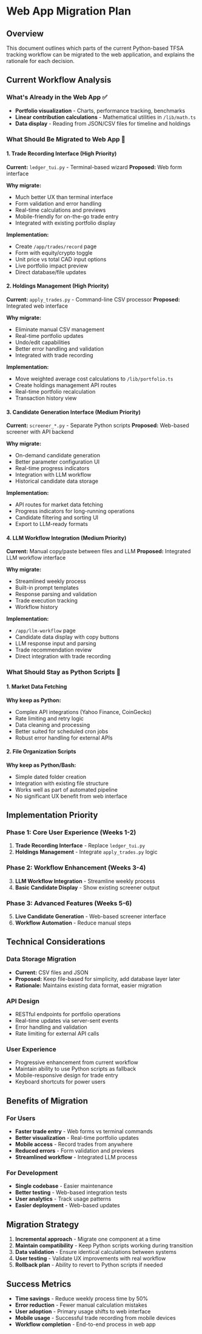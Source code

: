 # Web App Migration Plan

## Overview
This document outlines which parts of the current Python-based TFSA tracking workflow can be migrated to the web application, and explains the rationale for each decision.

## Current Workflow Analysis

### What's Already in the Web App ✅
- **Portfolio visualization** - Charts, performance tracking, benchmarks
- **Linear contribution calculations** - Mathematical utilities in `/lib/math.ts`
- **Data display** - Reading from JSON/CSV files for timeline and holdings

### What Should Be Migrated to Web App 🚀

#### 1. Trade Recording Interface (High Priority)
**Current:** `ledger_tui.py` - Terminal-based wizard
**Proposed:** Web form interface

**Why migrate:**
- Much better UX than terminal interface
- Form validation and error handling
- Real-time calculations and previews
- Mobile-friendly for on-the-go trade entry
- Integrated with existing portfolio display

**Implementation:**
- Create `/app/trades/record` page
- Form with equity/crypto toggle
- Unit price vs total CAD input options
- Live portfolio impact preview
- Direct database/file updates

#### 2. Holdings Management (High Priority)
**Current:** `apply_trades.py` - Command-line CSV processor
**Proposed:** Integrated web interface

**Why migrate:**
- Eliminate manual CSV management
- Real-time portfolio updates
- Undo/edit capabilities
- Better error handling and validation
- Integrated with trade recording

**Implementation:**
- Move weighted average cost calculations to `/lib/portfolio.ts`
- Create holdings management API routes
- Real-time portfolio recalculation
- Transaction history view

#### 3. Candidate Generation Interface (Medium Priority)
**Current:** `screener_*.py` - Separate Python scripts
**Proposed:** Web-based screener with API backend

**Why migrate:**
- On-demand candidate generation
- Better parameter configuration UI
- Real-time progress indicators
- Integration with LLM workflow
- Historical candidate data storage

**Implementation:**
- API routes for market data fetching
- Progress indicators for long-running operations
- Candidate filtering and sorting UI
- Export to LLM-ready formats

#### 4. LLM Workflow Integration (Medium Priority)
**Current:** Manual copy/paste between files and LLM
**Proposed:** Integrated LLM workflow interface

**Why migrate:**
- Streamlined weekly process
- Built-in prompt templates
- Response parsing and validation
- Trade execution tracking
- Workflow history

**Implementation:**
- `/app/llm-workflow` page
- Candidate data display with copy buttons
- LLM response input and parsing
- Trade recommendation review
- Direct integration with trade recording

### What Should Stay as Python Scripts 🐍

#### 1. Market Data Fetching
**Why keep as Python:**
- Complex API integrations (Yahoo Finance, CoinGecko)
- Rate limiting and retry logic
- Data cleaning and processing
- Better suited for scheduled cron jobs
- Robust error handling for external APIs

#### 2. File Organization Scripts
**Why keep as Python/Bash:**
- Simple dated folder creation
- Integration with existing file structure
- Works well as part of automated pipeline
- No significant UX benefit from web interface

## Implementation Priority

### Phase 1: Core User Experience (Weeks 1-2)
1. **Trade Recording Interface** - Replace `ledger_tui.py`
2. **Holdings Management** - Integrate `apply_trades.py` logic

### Phase 2: Workflow Enhancement (Weeks 3-4)
3. **LLM Workflow Integration** - Streamline weekly process
4. **Basic Candidate Display** - Show existing screener output

### Phase 3: Advanced Features (Weeks 5-6)
5. **Live Candidate Generation** - Web-based screener interface
6. **Workflow Automation** - Reduce manual steps

## Technical Considerations

### Data Storage Migration
- **Current:** CSV files and JSON
- **Proposed:** Keep file-based for simplicity, add database layer later
- **Rationale:** Maintains existing data format, easier migration

### API Design
- RESTful endpoints for portfolio operations
- Real-time updates via server-sent events
- Error handling and validation
- Rate limiting for external API calls

### User Experience
- Progressive enhancement from current workflow
- Maintain ability to use Python scripts as fallback
- Mobile-responsive design for trade entry
- Keyboard shortcuts for power users

## Benefits of Migration

### For Users
- **Faster trade entry** - Web forms vs terminal commands
- **Better visualization** - Real-time portfolio updates
- **Mobile access** - Record trades from anywhere
- **Reduced errors** - Form validation and previews
- **Streamlined workflow** - Integrated LLM process

### For Development
- **Single codebase** - Easier maintenance
- **Better testing** - Web-based integration tests
- **User analytics** - Track usage patterns
- **Easier deployment** - Web-based updates

## Migration Strategy

1. **Incremental approach** - Migrate one component at a time
2. **Maintain compatibility** - Keep Python scripts working during transition
3. **Data validation** - Ensure identical calculations between systems
4. **User testing** - Validate UX improvements with real workflow
5. **Rollback plan** - Ability to revert to Python scripts if needed

## Success Metrics

- **Time savings** - Reduce weekly process time by 50%
- **Error reduction** - Fewer manual calculation mistakes
- **User adoption** - Primary usage shifts to web interface
- **Mobile usage** - Successful trade recording from mobile devices
- **Workflow completion** - End-to-end process in web app